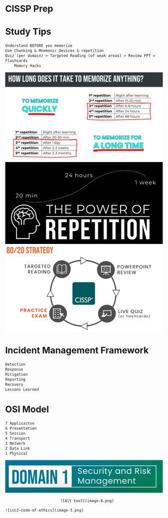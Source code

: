 # CISSP Prep

# Study Tips
    Understand BEFORE you memorize
    Use Chunking & Mnemonic Devices & repetition
    Quiz (per domain) > Targeted Reading (of weak areas) > Review PPT > Flashcards
        Memory Hacks
![time-to-memorize](image-4.png)
![Repetition](image-5.png)
![CISSP-study-stratt](image-6.png)



# Incident Management Framework
    Detection
    Response
    Mitigation
    Reporting
    Recovery
    Lessons Learned

# OSI Model
    7 Applicaiton
    6 Presentation
    5 Session
    4 Transport
    3 Network
    2 Data Link
    1 Physical


![domain 1](image-7.png)

<div style="text-align: center; padding-left: 20px;">

    ![Alt text](image-8.png)

</div>

    ![isc2-code-of-ethics](image-3.png)

</div>
